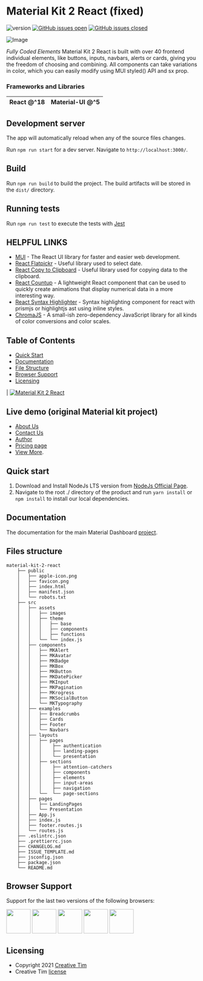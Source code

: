 # Material Kit 2 React (fixed)

![version](https://img.shields.io/badge/version-2.0.0-blue.svg) [![GitHub issues open](https://img.shields.io/github/issues/creativetimofficial/material-kit-react.svg)](https://github.com/creativetimofficial/material-kit-react/issues?q=is%3Aopen+is%3Aissue) [![GitHub issues closed](https://img.shields.io/github/issues-closed-raw/creativetimofficial/material-kit-react.svg)](https://github.com/creativetimofficial/material-kit-react/issues?q=is%3Aissue+is%3Aclosed)

![Image](https://s3.amazonaws.com/creativetim_bucket/products/83/original/material-kit-2-react.jpg)

_Fully Coded Elements_
Material Kit 2 React is built with over 40 frontend individual elements, like buttons, inputs, navbars, alerts or cards, giving you the freedom of choosing and combining. All components can take variations in color, which you can easily modify using MUI styled() API and sx prop.


### Frameworks and Libraries

| React @^18 | Material-UI @^5 |
|------------|-----------------|

## Development server

The app will automatically reload when any of the source files changes.

Run `npm run start` for a dev server. Navigate to `http://localhost:3000/`.

## Build

Run `npm run build` to build the project. The build artifacts will be stored in the `dist/` directory.

## Running tests

Run `npm run test` to execute the tests with [Jest](https://jestjs.io/)

## HELPFUL LINKS

- [MUI](https://mui.com/) - The React UI library for faster and easier web development.
- [React Flatpickr](https://github.com/haoxins/react-flatpickr) - Useful library used to select date.
- [React Copy to Clipboard](https://github.com/nkbt/react-copy-to-clipboard) - Useful library used for copying data to the clipboard.
- [React Countup](https://github.com/glennreyes/react-countup) - A lightweight React component that can be used to quickly create animations that display numerical data in a more interesting way.
- [React Syntax Highlighter](https://github.com/react-syntax-highlighter/react-syntax-highlighter) - Syntax highlighting component for react with prismjs or highlightjs ast using inline styles.
- [ChromaJS](https://gka.github.io/chroma.js/) - A small-ish zero-dependency JavaScript library for all kinds of color conversions and color scales.


## Table of Contents

- [Quick Start](#quick-start)
- [Documentation](#documentation)
- [File Structure](#files-structure)
- [Browser Support](#browser-support)
- [Licensing](#licensing)

| [![Material Kit 2 React](https://s3.amazonaws.com/creativetim_bucket/products/83/thumb/material-kit-2-react.jpg)](http://demos.creative-tim.com/material-kit-react/#/?ref=readme-mkr)

## Live demo (original Material kit project)

- [About Us](https://demos.creative-tim.com/material-kit-react/#/pages/landing-pages/about-us?ref=readme-mkr)
- [Contact Us](https://demos.creative-tim.com/material-kit-react/#/pages/landing-pages/contact-us?ref=readme-mkr)
- [Author](https://demos.creative-tim.com/material-kit-react/#/pages/landing-pages/author?ref=readme-mkr)
- [Pricing page](https://demos.creative-tim.com/material-kit-react/#/pages/authentication/sign-in?ref=readme-mkr)
- [View More](https://demos.creative-tim.com/material-kit-react/#/?ref=readme-mkr).

## Quick start

1. Download and Install NodeJs LTS version from [NodeJs Official Page](https://nodejs.org/en/download/).
2. Navigate to the root ./ directory of the product and run `yarn install` or `npm install` to install our local dependencies.

## Documentation

The documentation for the main Material Dashboard [project](https://www.creative-tim.com/learning-lab/react/overview/material-kit/?ref=readme-mkr).


## Files structure

```
material-kit-2-react
    ├── public
    │   ├── apple-icon.png
    │   ├── favicon.png
    │   ├── index.html
    │   ├── manifest.json
    │   └── robots.txt
    ├── src
    │   ├── assets
    │   │   ├── images
    │   │   ├── theme
    │   │   │   ├── base
    │   │   │   ├── components
    │   │   │   ├── functions
    │   │   └── └── index.js
    │   ├── components
    │   │   ├── MKAlert
    │   │   ├── MKAvatar
    │   │   ├── MKBadge
    │   │   ├── MKBox
    │   │   ├── MKButton
    │   │   ├── MKDatePicker
    │   │   ├── MKInput
    │   │   ├── MKPagination
    │   │   ├── MKrogress
    │   │   ├── MKSocialButton
    │   │   └── MKTypography
    │   ├── examples
    │   │   ├── Breadcrumbs
    │   │   ├── Cards
    │   │   ├── Footer
    │   │   └── Navbars
    │   ├── layouts
    │   │   ├── pages
    │   │   │    ├── authentication
    │   │   │    ├── landing-pages
    │   │   │    └── presentation
    │   │   ├── sections
    │   │   │    ├── attention-catchers
    │   │   │    ├── components
    │   │   │    ├── elements
    │   │   │    ├── input-areas
    │   │   │    ├── navigation
    │   │   └──  └── page-sections
    │   ├── pages
    │   │   ├── LandingPages
    │   │   └── Presentation
    │   ├── App.js
    │   ├── index.js
    │   ├── footer.routes.js
    │   └── routes.js
    ├── .eslintrc.json
    ├── .prettierrc.json
    ├── CHANGELOG.md
    ├── ISSUE_TEMPLATE.md
    ├── jsconfig.json
    ├── package.json
    └── README.md
```

## Browser Support

Support for the last two versions of the following browsers:

<img src="https://s3.amazonaws.com/creativetim_bucket/github/browser/chrome.png" width="64" height="64"> <img src="https://s3.amazonaws.com/creativetim_bucket/github/browser/firefox.png" width="64" height="64"> <img src="https://s3.amazonaws.com/creativetim_bucket/github/browser/edge.png" width="64" height="64"> <img src="https://s3.amazonaws.com/creativetim_bucket/github/browser/safari.png" width="64" height="64"> <img src="https://s3.amazonaws.com/creativetim_bucket/github/browser/opera.png" width="64" height="64">

## Licensing

- Copyright 2021 [Creative Tim](https://www.creative-tim.com?ref=readme-mkr)
- Creative Tim [license](https://www.creative-tim.com/license?ref=readme-mkr)
